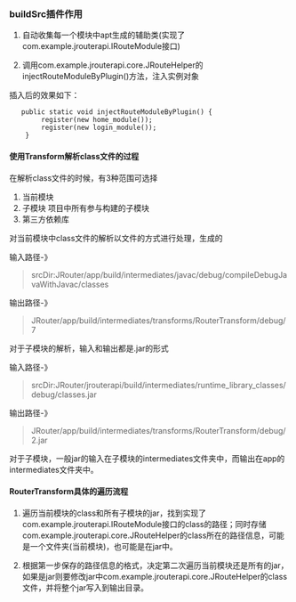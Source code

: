 ### buildSrc插件作用

1. 自动收集每一个模块中apt生成的辅助类(实现了com.example.jrouterapi.IRouteModule接口)

2. 调用com.example.jrouterapi.core.JRouteHelper的injectRouteModuleByPlugin()方法，注入实例对象

插入后的效果如下：

```
   public static void injectRouteModuleByPlugin() {
        register(new home_module());
        register(new login_module());
    }
```

#### 使用Transform解析class文件的过程

在解析class文件的时候，有3种范围可选择

1. 当前模块    
2. 子模块   项目中所有参与构建的子模块
3. 第三方依赖库

对当前模块中class文件的解析以文件的方式进行处理，生成的

输入路径-》
>srcDir:JRouter/app/build/intermediates/javac/debug/compileDebugJavaWithJavac/classes

输出路径-》
>JRouter/app/build/intermediates/transforms/RouterTransform/debug/7

对于子模块的解析，输入和输出都是.jar的形式

输入路径-》
>srcDir:JRouter/jrouterapi/build/intermediates/runtime_library_classes/debug/classes.jar

输出路径-》
>JRouter/app/build/intermediates/transforms/RouterTransform/debug/2.jar

对于子模块，一般jar的输入在子模块的intermediates文件夹中，而输出在app的intermediates文件夹中。

#### RouterTransform具体的遍历流程

1. 遍历当前模块的class和所有子模块的jar，找到实现了com.example.jrouterapi.IRouteModule接口的class的路径；同时存储com.example.jrouterapi.core.JRouteHelper的class所在的路径信息，可能是一个文件夹(当前模块)，也可能是在jar中。

2. 根据第一步保存的路径信息的格式，决定第二次遍历当前模块还是所有的jar，如果是jar则要修改jar中com.example.jrouterapi.core.JRouteHelper的class文件，并将整个jar写入到输出目录。




